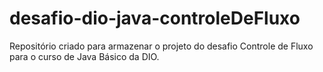 # desafio-dio-java-controleDeFluxo
Repositório criado para armazenar o projeto do desafio Controle de Fluxo para o curso de Java Básico da DIO.
